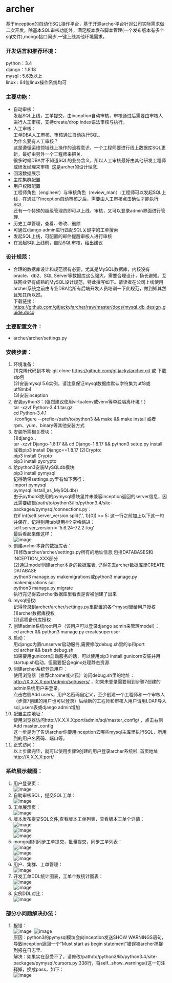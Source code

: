 # archer
基于inception的自动化SQL操作平台，基于开源archer平台针对公司实际需求做二次开发，除基本SQL审核功能外，满足版本发布脚本管理(一个发布版本有多个sql文件),mongo接口同步,一键上线其他环境需求。

### 开发语言和推荐环境：
python：3.4<br/>
django：1.8.18<br/>
mysql : 5.6及以上<br/>
linux : 64位linux操作系统均可

### 主要功能：
* 自动审核：<br/>
  发起SQL上线，工单提交，由inception自动审核，审核通过后需要由审核人进行人工审核，支持create/drop index语法审核与执行。
* 人工审核：<br/>
  工单DBA人工审核、审核通过自动执行SQL.<br/>
  为什么要有人工审核？<br/>
  这是遵循运维领域线上操作的流程意识，一个工程师要进行线上数据库SQL更新，最好由另外一个工程师来把关.<br/>
  很多时候DBA并不知道SQL的业务含义，所以人工审核最好由其他研发工程师或研发经理来审核. 这是archer的设计理念.
* 回滚数据展示
* 主库集群配置
* 用户权限配置<br/>
  工程师角色（engineer）与审核角色（review_man）:工程师可以发起SQL上线，在通过了inception自动审核之后，需要由人工审核点击确认才能执行SQL.<br/>
  还有一个特殊的超级管理员即可以上线、审核，又可以登录admin界面进行管理.
* 历史工单管理，查看、修改、删除
* 可通过django admin进行匹配SQL关键字的工单搜索
* 发起SQL上线，可配置的邮件提醒审核人进行审核
* 在发起SQL上线前，自助SQL审核，给出建议

### 设计规范：
* 合理的数据库设计和规范很有必要，尤其是MySQL数据库，内核没有oracle、db2、SQL Server等数据库这么强大，需要合理设计，扬长避短。互联网业界有成熟的MySQL设计规范，特此撰写如下。请读者在公司上线使用archer系统之前由专业DBA给所有后端开发人员培训一下此规范，做到知其然且知其所以然。<br/>
下载链接：  https://github.com/gitjacky/archer/raw/master/docs/mysql_db_design_guide.docx

### 主要配置文件：
* archer/archer/settings.py<br/>

### 安装步骤：
1. 环境准备：<br/>
(1)克隆代码到本地: git clone https://github.com/gitjacky/archer.git  或  下载zip包<br/>
(2)安装mysql 5.6实例，请注意保证mysql数据库默认字符集为utf8或utf8mb4<br/>
(3)安装inception<br/>
2. 安装python3：(强烈建议使用virtualenv或venv等单独隔离环境！)<br/>
tar -xzvf Python-3.4.1.tar.gz <br/>
cd Python-3.4.1 <br/>
./configure --prefix=/path/to/python3 && make && make install
或者rpm、yum、binary等其他安装方式
3. 安装所需相关模块：<br/>
(1)django：<br/>
tar -xzvf Django-1.8.17 && cd Django-1.8.17 && python3 setup.py install<br/>
或者pip3 install Django==1.8.17
(2)Crypto:<br/>
pip3 install Crypto<br/>
pip3 install pycrypto
4. 给python3安装MySQLdb模块:<br/>
pip3 install pymysql<br/>
记得确保settings.py里有如下两行：<br/>
import pymysql<br/>
pymysql.install_as_MySQLdb()<br/>
由于python3使用的pymysql模块里并未兼容inception返回的server信息，因此需要编辑/path/to/python3/lib/python3.4/site-packages/pymysql/connections.py：<br/>
在if int(self.server_version.split('.', 1)[0]) >= 5: 这一行之前加上以下这一句并保存，记得别用tab键用4个空格缩进：<br/>
self.server_version = '5.6.24-72.2-log'<br/>
最后看起来像这样：<br/>
![image](https://github.com/gitjacky/archer/blob/master/archer-master/screenshots/pymysql.png)<br/>
5. 创建archer本身的数据库表：<br/>
(1)修改archer/archer/settings.py所有的地址信息,包括DATABASES和INCEPTION_XXX部分<br/>
(2)通过model创建archer本身的数据库表, 记得先去archer数据库里CREATE DATABASE<br/>
python3 manage.py makemigrations或python3 manage.py makemigrations sql<br/>
python3 manage.py migrate<br/>
执行完记得去archer数据库里看表是否被创建了出来<br/>
6. mysql授权:<br/>
记得登录到archer/archer/settings.py里配置的各个mysql里给用户授权<br/>
(1)archer数据库授权<br/>
(2)远程备份库授权<br/>
7. 创建admin系统root用户（该用户可以登录django admin来管理model）：<br/>
cd archer && python3 manage.py createsuperuser<br/>
8. 启动：<br/>
用django内置runserver启动服务,需要修改debug.sh里的ip和port<br/>
cd archer && bash debug.sh<br/>
如果要用gunicorn启动服务的话，可以使用pip3 install gunicorn安装并用startup.sh启动，但需要配合nginx处理静态资源.
9. 创建archer系统登录用户：<br/>
使用浏览器（推荐chrome或火狐）访问debug.sh里的地址：http://X.X.X.X:port/admin/sql/users/ ，如果未登录需要用到步骤7创建的admin系统用户来登录。<br/>
点击右侧Add users，用户名密码自定义，至少创建一个工程师和一个审核人（步骤7创建的用户也可以登录）后续新的工程师和审核人用户请用LDAP导入sql_users表或django admin增加<br/>
10. 配置主库地址：<br/>
使用浏览器访问http://X.X.X.X:port/admin/sql/master_config/ ，点击右侧Add master_config<br/>
这一步是为了告诉archer你要用inception去哪些mysql主库里执行SQL，所用到的用户名密码、端口等。<br/>
11. 正式访问：<br/>
以上步骤完毕，就可以使用步骤9创建的用户登录archer系统啦, 首页地址 http://X.X.X.X:port/<br/>

### 系统展示截图：
1. 用户登录页：<br/>
![image](https://github.com/gitjacky/archer/blob/master/archer-master/screenshots/login.png)<br/>
2. 自助审核SQL，提交SQL工单：<br/>
![image](https://github.com/gitjacky/archer/blob/master/archer-master/screenshots/submitsql.png)<br/>
3. 工单展示页：<br/>
![image](https://github.com/gitjacky/archer/blob/master/archer-master/screenshots/allworkflow.png)<br/>
4. 版本发布提交SQL文件,查看版本工单列表，查看版本工单个详情：<br/>
![image](https://github.com/gitjacky/archer/blob/master/archer-master/screenshots/versioncommit.png)<br/>
![image](https://github.com/gitjacky/archer/blob/master/archer-master/screenshots/versionlist.png)<br/>
![image](https://github.com/gitjacky/archer/blob/master/archer-master/screenshots/versiondetail.png)<br/>
5. mongo编码同步工单提交，批量提交，同步工单列表：<br/>
![image](https://github.com/gitjacky/archer/blob/master/archer-master/screenshots/mongocommit.png)<br/>
![image](https://github.com/gitjacky/archer/blob/master/archer-master/screenshots/groupsync.png)<br/>
![image](https://github.com/gitjacky/archer/blob/master/archer-master/screenshots/mongolist.png)<br/>
6. 用户、集群、工单管理：<br/>
![image](https://github.com/gitjacky/archer/blob/master/archer-master/screenshots/adminsqluser.png)<br/>
7. 开发工单DDL统计图表，工单个数统计图表：<br/>
![image](https://github.com/gitjacky/archer/blob/master/archer-master/screenshots/ddlcount.png)<br/>
![image](https://github.com/gitjacky/archer/blob/master/archer-master/screenshots/charts.png)<br/>
8. 实例DDL对比：<br/>
![image](https://github.com/gitjacky/archer/blob/master/archer-master/screenshots/instancediff.png)<br/>

### 部分小问题解决办法：
1. 报错：<br/>
![image](https://github.com/gitjacky/archer/blob/master/archer-master/screenshots/bugs/bug1.png)&nbsp;
![image](https://github.com/gitjacky/archer/blob/master/archer-master/screenshots/bugs/bug2.png)<br/>
原因：python3的pymysql模块会向inception发送SHOW WARNINGS语句，导致inception返回一个"Must start as begin statement"错误被archer捕捉到报在日志里.<br/>
解决：如果实在忍受不了，请修改/path/to/python3/lib/python3.4/site-packages/pymysql/cursors.py:338行，将self._show_warnings()这一句注释掉，换成pass，如下：<br/>
![image](https://github.com/gitjacky/archer/blob/master/archer-master/screenshots/bugs/bug3.png)
